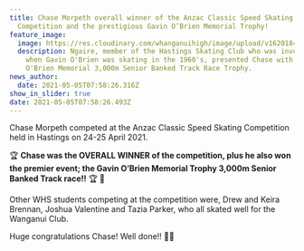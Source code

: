 ```yaml
---
title: Chase Morpeth overall winner of the Anzac Classic Speed Skating
  Competition and the prestigious Gavin O’Brien Memorial Trophy!
feature_image:
  image: https://res.cloudinary.com/whanganuihigh/image/upload/v1620184548/News/Chase_Morpeth._Anzac_classic_Speed_Skating.24.25_April.photo_mum.jpg
  description: Ngaire, member of the Hastings Skating Club who was involved back
    when Gavin O'Brien was skating in the 1960's, presented Chase with the Gavin
    O'Brien Memorial 3,000m Senior Banked Track Race Trophy.
news_author:
  date: 2021-05-05T07:58:26.316Z
show_in_slider: true
date: 2021-05-05T07:58:26.493Z
---
```

Chase Morpeth competed at the Anzac Classic Speed Skating Competition held in Hastings on 24-25 April 2021.

🏆  **Chase was the OVERALL WINNER of the competition, plus he also won the premier event; the Gavin O’Brien Memorial Trophy 3,000m Senior Banked Track race!!** 🏆 🥳

Other WHS students competing at the competition were, Drew and Keira Brennan, Joshua Valentine and Tazia Parker, who all skated well for the Wanganui Club.

Huge congratulations Chase!  Well done!!  👏👏